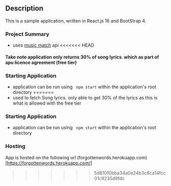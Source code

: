 ## Description

This is a sample application, written in React.js 16 and BootStrap 4.

### Project Summary
- uses [music match](https://developer.musixmatch.com/documentation/) api
<<<<<<< HEAD

#### Take note application only returns 30% of song lyrics. which as part of apu licence agreement (free tier)


### Starting Application
- application can be run using <code> npm start</code> within the application's root directory
=======
- used to fetch Song lyrics. only able to get 30% of the lyrics as this is what is allowed with the free tier


### Starting Application
- application can be run using <code> npm start</code> within the application's root directory

### Hosting
App is hosted on the following url (forgottenwords.herokuapp.com)[https://forgottenwords.herokuapp.com/]
>>>>>>> 5d810f0bba34a0e24b3c6ca14fcc01c9235d9fdc
